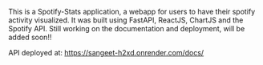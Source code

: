 This is a Spotify-Stats application, a webapp for users to have their spotify activity visualized.
It was built using FastAPI, ReactJS, ChartJS and the Spotify API.
Still working on the documentation and deployment, will be added soon!!

API deployed at: https://sangeet-h2xd.onrender.com/docs/
